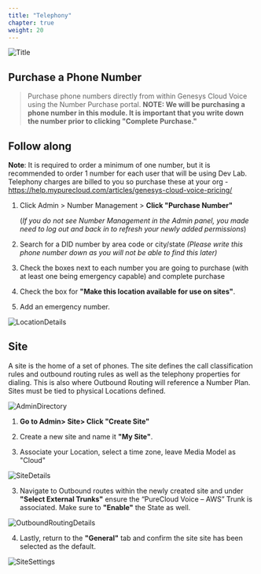 ```yaml
---
title: "Telephony"
chapter: true
weight: 20
---
```

![Title](/images/Telephony2New-768x300.jpg)

## Purchase a Phone Number

>Purchase phone numbers directly from within Genesys Cloud Voice using the Number Purchase portal. **NOTE: We will be purchasing a phone number in this module. It is important that you write down the number prior to clicking "Complete Purchase."**

## Follow along

**Note**: It is required to order a minimum of one number, but it is recommended to order 1 number for each user that will be using Dev Lab. Telephony charges are billed to you so purchase these at your org - https://help.mypurecloud.com/articles/genesys-cloud-voice-pricing/ 

1.	Click Admin > Number Management > **Click "Purchase Number"** <br>

	(_If you do not see Number Management in the Admin panel, you made need to log out and back in to refresh your newly added permissions_)
	
2.	Search for a DID number by area code or city/state _(Please write this phone number down as you will not be able to find this later)_

3.	Check the boxes next to each number you are going to purchase (with at least one being emergency capable) and complete purchase

6. Check the box for **"Make this location available for use on sites"**. 

7. Add an emergency number.


![LocationDetails](/images/LocationsPopup.jpg)

## Site


 A site is the home of a set of phones. The site defines the call classification rules and outbound routing rules as well as the telephony properties for dialing. This is also where Outbound Routing will reference a Number Plan. Sites must be tied to physical Locations defined.

![AdminDirectory](/images/Site.jpg)

1. **Go to Admin> Site> Click "Create Site"**

2.  Create a new site and name it **"My Site"**. 

3. Associate your Location, select a time zone, leave Media Model as "Cloud"

![SiteDetails](/images/SiteSetup.jpg)

3. Navigate to Outbound routes within the newly created site and under **"Select External Trunks"** ensure the “PureCloud Voice – AWS” Trunk is associated. Make sure to **"Enable"** the State as well. 

![OutboundRoutingDetails](/images/OutboundRoute.jpg)

4. Lastly, return to the **"General"** tab and confirm the site site has been selected as the default.


![SiteSettings](/images/DefaultSite.jpg)
